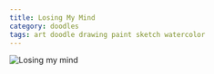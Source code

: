 ```yaml
---
title: Losing My Mind
category: doodles
tags: art doodle drawing paint sketch watercolor
---
```


![Losing my mind](https://baileycmiller.github.io/blog/assets/image11.jpg)
